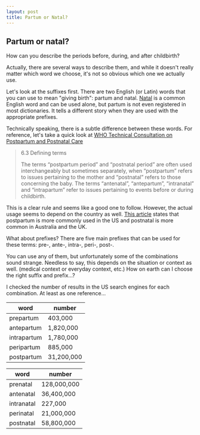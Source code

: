 ```yaml
---
layout: post
title: Partum or Natal?
---
```


## Partum or natal?
How can you describe the periods before, during, and after childbirth?

Actually, there are several ways to describe them, and while it doesn't really matter which word we choose, it's not so obvious which one we actually use.

Let's look at the suffixes first. There are two English (or Latin) words that you can use to mean "giving birth": partum and natal. [Natal](https://dictionary.cambridge.org/us/dictionary/english/natal) is a common English word and can be used alone, but partum is not even registered in most dictionaries. It tells a different story when they are used with the appropriate prefixes.

Technically speaking, there is a subtle difference between these words. For reference, let's take a quick look at [WHO Technical Consultation on Postpartum and Postnatal Care](http://apps.who.int/iris/bitstream/handle/10665/70432/WHO_MPS_10.03_eng.pdf;jsessionid=F9E0E1FE5C03A244A12F586060E96729?sequence=1)

> 6.3 Defining terms
>
> The terms “postpartum period” and “postnatal period” are often used interchangeably but sometimes separately, when “postpartum” refers to issues pertaining to the mother and “postnatal” refers to those concerning the baby. The terms “antenatal”, “antepartum”, “intranatal” and “intrapartum” refer to issues pertaining to events before or during childbirth. 

This is a clear rule and seems like a good one to follow. However, the actual usage seems to depend on the country as well. [This article](https://mamacarehealth.com.au/postpartum-vs-postnatal/) states that postpartum is more commonly used in the US and postnatal is more common in Australia and the UK.

What about prefixes? There are five main prefixes that can be used for these terms:
pre-, ante-, intra-, peri-, post-.

You can use any of them, but unfortunately some of the combinations sound strange. Needless to say, this depends on the situation or context as well. (medical context or everyday context, etc.) How on earth can I choose the right suffix and prefix...?

I checked the number of results in the US search engines for each combination. At least as one reference...

|word|number|
| ------ | -------- |
| prepartum | 403,000 |
| antepartum| 1,820,000 |
| intrapartum| 1,780,000 |
| peripartum | 885,000 |
| postpartum| 31,200,000 |

|word|number|
| ------ | -------- |
| prenatal| 128,000,000|
| antenatal| 36,400,000|
| intranatal| 227,000|
| perinatal| 21,000,000|
| postnatal| 58,800,000|

